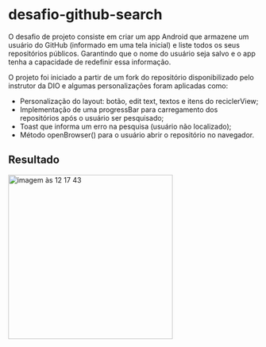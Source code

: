 # desafio-github-search

O desafio de projeto consiste em criar um app Android que armazene um usuário do GitHub (informado
em uma tela inicial) e liste todos os seus repositórios públicos. Garantindo que o nome do usuário
seja salvo e o app tenha a capacidade de redefinir essa informação.

O projeto foi iniciado a partir de um fork do repositório disponibilizado pelo instrutor da DIO e
algumas personalizações foram aplicadas como:

- Personalização do layout: botão, edit text, textos e itens do reciclerView;
- Implementação de uma progressBar para carregamento dos repositórios após o usuário ser pesquisado;
- Toast que informa um erro na pesquisa (usuário não localizado);
- Método openBrowser() para o usuário abrir o repositório no navegador.

## Resultado

<img width="331" alt="imagem às 12 17 43" src="https://github.com/gowithcintya/desafio-github-search/assets/114451088/0f2c1526-1cd1-472b-a4d1-6fcd73648931">